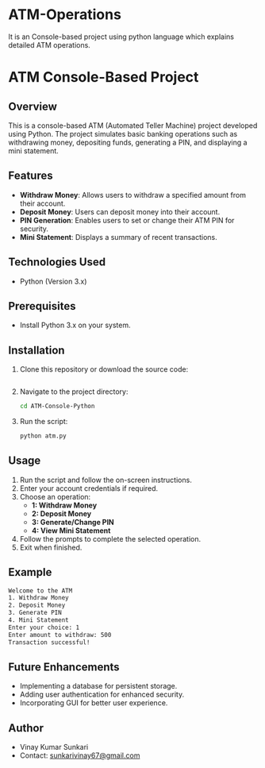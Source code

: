 # ATM-Operations
It is an Console-based project using python language which explains detailed ATM operations.
# ATM Console-Based Project

## Overview
This is a console-based ATM (Automated Teller Machine) project developed using Python. The project simulates basic banking operations such as withdrawing money, depositing funds, generating a PIN, and displaying a mini statement.

## Features
- **Withdraw Money**: Allows users to withdraw a specified amount from their account.
- **Deposit Money**: Users can deposit money into their account.
- **PIN Generation**: Enables users to set or change their ATM PIN for security.
- **Mini Statement**: Displays a summary of recent transactions.

## Technologies Used
- Python (Version 3.x)

## Prerequisites
- Install Python 3.x on your system.

## Installation
1. Clone this repository or download the source code:
   ```sh
   
   ```
2. Navigate to the project directory:
   ```sh
   cd ATM-Console-Python
   ```
3. Run the script:
   ```sh
   python atm.py
   ```

## Usage
1. Run the script and follow the on-screen instructions.
2. Enter your account credentials if required.
3. Choose an operation:
   - **1: Withdraw Money**
   - **2: Deposit Money**
   - **3: Generate/Change PIN**
   - **4: View Mini Statement**
4. Follow the prompts to complete the selected operation.
5. Exit when finished.

## Example
```sh
Welcome to the ATM
1. Withdraw Money
2. Deposit Money
3. Generate PIN
4. Mini Statement
Enter your choice: 1
Enter amount to withdraw: 500
Transaction successful!
```

## Future Enhancements
- Implementing a database for persistent storage.
- Adding user authentication for enhanced security.
- Incorporating GUI for better user experience.


## Author
- Vinay Kumar Sunkari
- Contact: sunkarivinay67@gmail.com

